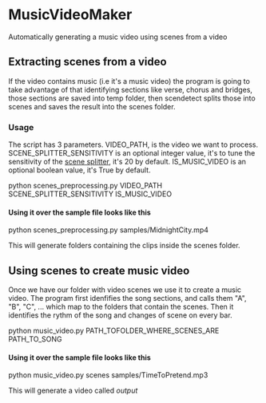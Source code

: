 # MusicVideoMaker
Automatically generating a music video using scenes from a video

## Extracting scenes from a video

If the video contains music (i.e it's a music video) the program is going to take advantage of that identifying sections like verse, chorus and bridges, those sections are saved into temp folder, then scendetect splits those into scenes and saves the result into the scenes folder.

### Usage

The script has 3 parameters. VIDEO_PATH, is the video we want to process. SCENE_SPLITTER_SENSITIVITY is an optional integer value, it's to tune the sensitivity of the [scene splitter](https://pyscenedetect.readthedocs.io/en/latest/examples/usage-example/), it's 20 by default. IS_MUSIC_VIDEO is an optional boolean value, it's True by default.

python scenes_preprocessing.py VIDEO_PATH SCENE_SPLITTER_SENSITIVITY IS_MUSIC_VIDEO

#### Using it over the sample file looks like this

python scenes_preprocessing.py samples/MidnightCity.mp4


This will generate folders containing the clips inside the scenes folder.

## Using scenes to create music video

Once we have our folder with video scenes we use it to create a music video. The program first idenfifies the song sections, and calls them "A", "B", "C", ... which map to the folders that contain the scenes. Then it identifies the rythm of the song and changes of scene on every bar.

python music_video.py PATH_TOFOLDER_WHERE_SCENES_ARE PATH_TO_SONG 

#### Using it over the sample file looks like this

python music_video.py scenes samples/TimeToPretend.mp3 

This will generate a video called _output_